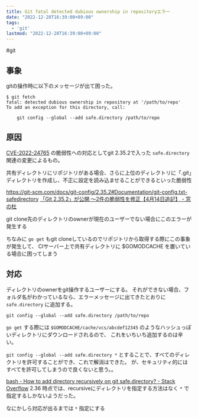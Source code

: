 ```yaml
---
title: Git fatal detected dubious ownership in repositoryエラー
date: "2022-12-28T16:39:00+09:00"
tags:
  - 'git'
lastmod: "2022-12-28T16:39:00+09:00"
---
```


#git

## 事象

gitの操作時に以下のメッセージが出て困った。

```shell
$ git fetch
fatal: detected dubious ownership in repository at '/path/to/repo'
To add an exception for this directory, call:

    git config --global --add safe.directory /path/to/repo
```

## 原因

[CVE-2022-24765](https://cve.mitre.org/cgi-bin/cvename.cgi?name=CVE-2022-24765) の脆弱性への対応としてgit 2.35.2で入った `safe.directory` 関連の変更によるもの。

共有ディレクトリにリポジトリがある場合、さらに上位のディレクトリに「.git」ディレクトリを作成し、不正に設定を読み込ませることができるといった脆弱性

https://git-scm.com/docs/git-config/2.35.2#Documentation/git-config.txt-safedirectory
[「Git 2.35.2」が公開 ～2件の脆弱性を修正【4月14日追記】 - 窓の杜](https://forest.watch.impress.co.jp/docs/news/1402486.html)

git clone先のディレクトリのownerが現在のユーザーでない場合にこのエラーが発生する

ちなみに `go get` もgit cloneしているのでリポジトリから取得する際にこの事象が発生して、
CIサーバー上で共有ディレクトリに $GOMODCACHE を置いている場合に困ってしまう

## 対応

ディレクトリのownerをgit操作するユーザーにする。
それができない場合、フォルダ名がわかっているなら、エラーメッセージに出てきたとおりに `safe.directory` に追加する。

`git config --global --add safe.directory /path/to/repo`

`go get` する際には `$GOMODCACHE/cache/vcs/abcdef12345` のようなハッシュっぽいディレクトリにダウンロードされるので、
これをいちいち追加するのは辛い。

`git config --global --add safe.directory *` とすることで、すべてのディレクトリを許可することができ、これで解消はできた。
が、セキュリティ的にはすべてを許可してしまうので良くないと思う。。

[bash - How to add directory recursively on git safe.directory? - Stack Overflow](https://stackoverflow.com/questions/71855882/how-to-add-directory-recursively-on-git-safe-directory)
2.36 時点では、recursiveにディレクトリを指定する方法はなく `*` で指定するしかないようだった。

なにかしら対応が出るまでは `*` 指定にする
